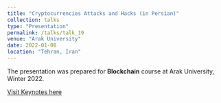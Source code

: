 ```yaml
---
title: "Cryptocurrencies Attacks and Hacks (in Persian)"
collection: talks
type: "Presentation"
permalink: /talks/talk_19
venue: "Arak University"
date: 2022-01-08
location: "Tehran, Iran"
---
```


The presentation was prepared for **Blockchain** course at Arak University, Winter 2022.

[Visit Keynotes here](https://alirezasn.github.io/files/talk_19_slides.pdf)
